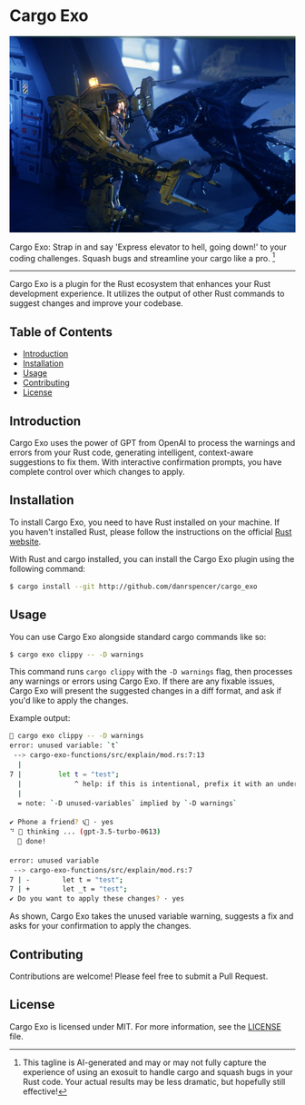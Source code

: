 # Cargo Exo

![Loader Image](./resources/images/loader.jpeg)

Cargo Exo: Strap in and say 'Express elevator to hell, going down!' to your coding challenges. Squash bugs and streamline your cargo like a pro. [^1]

---

Cargo Exo is a plugin for the Rust ecosystem that enhances your Rust development experience. It utilizes the output of other Rust commands to suggest changes and improve your codebase. 

## Table of Contents
- [Introduction](#introduction)
- [Installation](#installation)
- [Usage](#usage)
- [Contributing](#contributing)
- [License](#license)

## Introduction
Cargo Exo uses the power of GPT from OpenAI to process the warnings and errors from your Rust code, generating intelligent, context-aware suggestions to fix them. With interactive confirmation prompts, you have complete control over which changes to apply.

## Installation

To install Cargo Exo, you need to have Rust installed on your machine. If you haven't installed Rust, please follow the instructions on the official [Rust website](https://www.rust-lang.org/tools/install).

With Rust and cargo installed, you can install the Cargo Exo plugin using the following command:

```bash
$ cargo install --git http://github.com/danrspencer/cargo_exo
```

## Usage

You can use Cargo Exo alongside standard cargo commands like so:

```bash
$ cargo exo clippy -- -D warnings
```

This command runs `cargo clippy` with the `-D warnings` flag, then processes any warnings or errors using Cargo Exo. If there are any fixable issues, Cargo Exo will present the suggested changes in a diff format, and ask if you'd like to apply the changes.

Example output:

```bash
🤖 cargo exo clippy -- -D warnings
error: unused variable: `t`
 --> cargo-exo-functions/src/explain/mod.rs:7:13
  |
7 |         let t = "test";
  |             ^ help: if this is intentional, prefix it with an underscore: `_t`
  |
  = note: `-D unused-variables` implied by `-D warnings`

✔ Phone a friend? 📞🤖 · yes
⠙ 🤖 thinking ... (gpt-3.5-turbo-0613)
  🤖 done!

error: unused variable
 --> cargo-exo-functions/src/explain/mod.rs:7
7 | -        let t = "test";
7 | +        let _t = "test";
✔ Do you want to apply these changes? · yes
```

As shown, Cargo Exo takes the unused variable warning, suggests a fix and asks for your confirmation to apply the changes.

## Contributing

Contributions are welcome! Please feel free to submit a Pull Request.

## License

Cargo Exo is licensed under MIT. For more information, see the [LICENSE](LICENSE) file.

[^1]: This tagline is AI-generated and may or may not fully capture the experience of using an exosuit to handle cargo and squash bugs in your Rust code. Your actual results may be less dramatic, but hopefully still effective![^2]

[^2]: This explanatory note is also AI-generated. The AI hopes you find the humor in this situation.